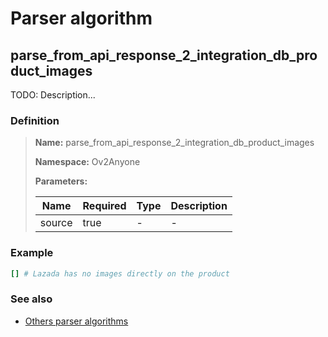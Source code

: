 # Parser algorithm
 
## parse_from_api_response_2_integration_db_product_images

TODO: Description...
    
### Definition

> **Name:** parse_from_api_response_2_integration_db_product_images
> 
> **Namespace:** Ov2Anyone
>
> **Parameters:**
> 
> | Name | Required | Type | Description |
> | ---- | -------- | ---- | ----------- |
> | source | true | - | - |

### Example
```ruby
[] # Lazada has no images directly on the product
```

### See also
* [Others parser algorithms](overview?id=parse_from_api_response_2_integration_db_product_images)